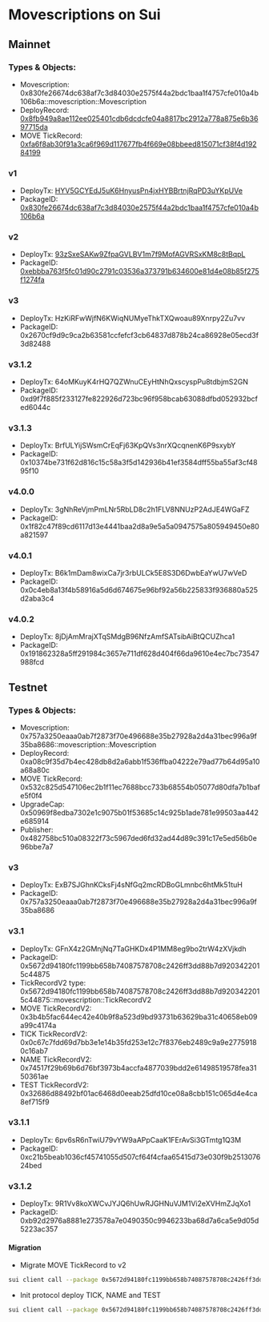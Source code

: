 # Movescriptions on Sui

## Mainnet

### Types & Objects:

* Movescription: 0x830fe26674dc638af7c3d84030e2575f44a2bdc1baa1f4757cfe010a4b106b6a::movescription::Movescription
* DeployRecord: [0x8fb949a8ae112ee025401cdb6dcdcfe04a8817bc2912a778a875e6b3697715da](https://suiexplorer.com/object/0x8fb949a8ae112ee025401cdb6dcdcfe04a8817bc2912a778a875e6b3697715da)
* MOVE TickRecord: [0xfa6f8ab30f91a3ca6f969d117677fb4f669e08bbeed815071cf38f4d19284199](https://suiexplorer.com/object/0xfa6f8ab30f91a3ca6f969d117677fb4f669e08bbeed815071cf38f4d19284199)

### v1

* DeployTx: [HYV5GCYEdJ5uK6HnyusPn4jxHYBBrtnjRqPD3uYKpUVe](https://suiexplorer.com/txblock/HYV5GCYEdJ5uK6HnyusPn4jxHYBBrtnjRqPD3uYKpUVe)
* PackageID: [0x830fe26674dc638af7c3d84030e2575f44a2bdc1baa1f4757cfe010a4b106b6a](https://suiexplorer.com/object/0x830fe26674dc638af7c3d84030e2575f44a2bdc1baa1f4757cfe010a4b106b6a)


### v2

* DeployTx: [93zSxeSAKw9ZfpaGVLBV1m7f9MofAGVRSxKM8c8tBqpL](https://suiexplorer.com/txblock/93zSxeSAKw9ZfpaGVLBV1m7f9MofAGVRSxKM8c8tBqpL)
* PackageID: [0xebbba763f5fc01d90c2791c03536a373791b634600e81d4e08b85f275f1274fa](https://suiexplorer.com/object/0xebbba763f5fc01d90c2791c03536a373791b634600e81d4e08b85f275f1274fa)

### v3

* DeployTx: HzKiRFwWjfN6KWiqNUMyeThkTXQwoau89Xnrpy2Zu7vv
* PackageID: 0x2670cf9d9c9ca2b63581ccfefcf3cb64837d878b24ca86928e05ecd3f3d82488

### v3.1.2

* DeployTx: 64oMKuyK4rHQ7QZWnuCEyHtNhQxscyspPu8tdbjmS2GN
* PackageID: 0xd9f7f885f233127fe822926d723bc96f958bcab63088dfbd052932bcfed6044c

### v3.1.3

* DeployTx: BrfULYijSWsmCrEqFj63KpQVs3nrXQcqnenK6P9sxybY
* PackageID: 0x10374be731f62d816c15c58a3f5d142936b41ef3584dff55ba55af3cf4895f10

### v4.0.0
* DeployTx: 3gNhReVjmPmLNr5RbLD8c2h1FLV8NNUzP2AdJE4WGaFZ
* PackageID: 0x1f82c47f89cd6117d13e4441baa2d8a9e5a5a0947575a805949450e80a821597

### v4.0.1 
* DeployTx: B6k1mDam8wixCa7jr3rbULCk5E8S3D6DwbEaYwU7wVeD
* PackageID: 0x0c4eb8a13f4b58916a5d6d674675e96bf92a56b225833f936880a525d2aba3c4

### v4.0.2
* DeployTx: 8jDjAmMrajXTqSMdgB96NfzAmfSATsibAiBtQCUZhca1
* PackageID: 0x191862328a5ff291984c3657e711df628d404f66da9610e4ec7bc73547988fcd

## Testnet

### Types & Objects:

* Movescription: 0x757a3250eaaa0ab7f2873f70e496688e35b27928a2d4a31bec996a9f35ba8686::movescription::Movescription
* DeployRecord: 0xa08c9f35d7b4ec428db8d2a6abb1f536ffba04222e79ad77b64d95a10a68a80c
* MOVE TickRecord: 0x532c825d547106ec2b1f11ec7688bcc733b68554b05077d80dfa7b1bafe5f0f4
* UpgradeCap: 0x50969f8edba7302e1c9075b01f53685c14c925b1ade781e99503aa442e685914
* Publisher: 0x482758bc510a08322f73c5967ded6fd32ad44d89c391c17e5ed56b0e96bbe7a7

### v3

* DeployTx: ExB7SJGhnKCksFj4sNfGq2mcRDBoGLmnbc6htMk51tuH
* PackageID: 0x757a3250eaaa0ab7f2873f70e496688e35b27928a2d4a31bec996a9f35ba8686

### v3.1

* DeployTx: GFnX4z2GMnjNq7TaGHKDx4P1MM8eg9bo2trW4zXVjkdh
* PackageID: 0x5672d94180fc1199bb658b74087578708c2426ff3dd88b7d9203422015c44875
* TickRecordV2 type: 0x5672d94180fc1199bb658b74087578708c2426ff3dd88b7d9203422015c44875::movescription::TickRecordV2
* MOVE TickRecordV2: 0x3b4b5fac644ec42e40b9f8a523d9bd93731b63629ba31c40658eb09a99c4174a
* TICK TickRecordV2: 0x0c67c7fdd69d7bb3e1e14b35fd253e12c7f8376eb2489c9a9e27759180c16ab7
* NAME TickRecordV2: 0x74517f29b69b6d76bf3973b4accfa4877039bdd2e61498519578fea3150361ae
* TEST TickRecordV2: 0x32686d88492bf01ac6468d0eeab25dfd10ce08a8cbb151c065d4e4ca8ef715f9

### v3.1.1
* DeployTx: 6pv6sR6nTwiU79vYW9aAPpCaaK1FErAvSi3GTmtg1Q3M
* PackageID: 0xc21b5beab1036cf45741055d507cf64f4cfaa65415d73e030f9b251307624bed

### v3.1.2
* DeployTx: 9R1Vv8koXWCvJYJQ6hUwRJGHNuVJM1Vi2eXVHmZJqXo1
* PackageID: 0xb92d2976a8881e273578a7e0490350c9946233ba68d7a6ca5e9d05d5223ac357

#### Migration
* Migrate MOVE TickRecord to v2
```bash
sui client call --package 0x5672d94180fc1199bb658b74087578708c2426ff3dd88b7d9203422015c44875 --module epoch_bus_factory --function migrate_tick_record_to_v2 --gas-budget 1000000000 --args 0xa08c9f35d7b4ec428db8d2a6abb1f536ffba04222e79ad77b64d95a10a68a80c --args 0x532c825d547106ec2b1f11ec7688bcc733b68554b05077d80dfa7b1bafe5f0f4
```
* Init protocol deploy TICK, NAME and TEST
```bash
sui client call --package 0x5672d94180fc1199bb658b74087578708c2426ff3dd88b7d9203422015c44875 --module init --function init_protocol --gas-budget 1000000000 --args 0xa08c9f35d7b4ec428db8d2a6abb1f536ffba04222e79ad77b64d95a10a68a80c
```